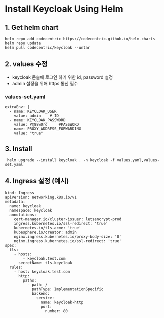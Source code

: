 # Install Keycloak Using Helm

## 1. Get helm chart
```
helm repo add codecentric https://codecentric.github.io/helm-charts
helm repo update
helm pull codecentric/keycloak --untar
```

## 2. values 수정
- keycloak 콘솔에 로그인 하기 위한 id, password 설정
- admin 설정을 위해 https 통신 필수

### values-set.yaml
```
extraEnv: |
  - name: KEYCLOAK_USER
    value: admin	# ID
  - name: KEYCLOAK_PASSWORD
    value: P@88w0rd		#PASSWORD
  - name: PROXY_ADDRESS_FORWARDING
    value: "true"
```

## 3. Install
```
 helm upgrade --install keycloak . -n keycloak -f values.yaml,values-set.yaml
```


## 4. Ingress 설정 (예시)

```
kind: Ingress
apiVersion: networking.k8s.io/v1
metadata:
  name: keycloak
  namespace: keycloak
  annotations:
    cert-manager.io/cluster-issuer: letsencrypt-prod
    ingress.kubernetes.io/ssl-redirect: 'true'
    kubernetes.io/tls-acme: 'true'
    kubesphere.io/creator: admin
    nginx.ingress.kubernetes.io/proxy-body-size: '0'
    nginx.ingress.kubernetes.io/ssl-redirect: 'true'
spec:
  tls:
    - hosts:
        - keycloak.test.com
      secretName: tls-keycloak
  rules:
    - host: keycloak.test.com
      http:
        paths:
          - path: /
            pathType: ImplementationSpecific
            backend:
              service:
                name: keycloak-http
                port:
                  number: 80
```
